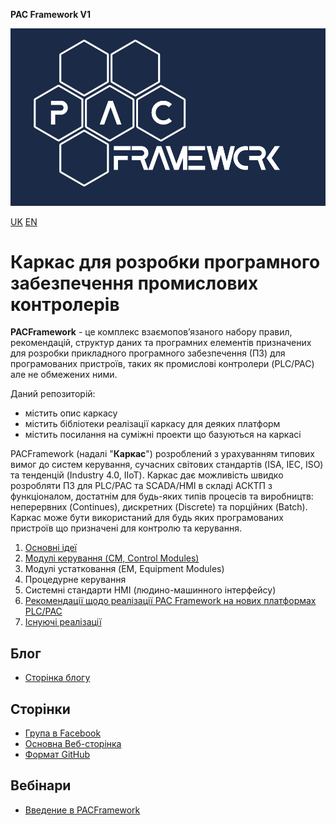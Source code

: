 ﻿**PAC Framework V1**  

![](media/LOGO14.png)

[UK](README.md) [EN](README_EN.md)

# Каркас для розробки програмного забезпечення промислових контролерів

**PACFramework** - це комплекс взаємопов’язаного набору правил, рекомендацій, структур даних та програмних елементів призначених для розробки прикладного програмного забезпечення (ПЗ) для програмованих пристроїв, таких як промислові контролери (PLC/PAC) але не обмежених ними.

Даний репозиторій:

- містить опис каркасу
- містить бібліотеки реалізації каркасу для деяких платформ
- містить посилання на суміжні проекти що базуються на каркасі  

PACFramework (надалі "**Каркас**") розроблений з урахуванням типових вимог до систем керування, сучасних світових стандартів (ISA, IEC, ISO) та тенденцій (Industry 4.0, IIoT). Каркас дає можливість швидко розробляти ПЗ для PLC/PAC та SCADA/HMI в складі АСКТП з функціоналом, достатнім для будь-яких типів процесів та виробництв: неперервних (Continues), дискретних (Discrete) та порційних (Batch). Каркас може бути використаний для будь яких програмованих пристроїв що призначені для контролю та керування.

1. [Основні ідеї](base/README.md)
2. [Модулі керування (CM, Control Modules)](cm/README.md)
3. Модулі устатковання (EM, Equipment Modules)
4. Процедурне керування
5. Системні стандарти HMI (людино-машинного інтерфейсу)
6. [Рекомендації щодо реалізації PAC Framework на нових платформах PLC/PAC](implem/README.md)  
7. [Існуючі реалізації](platforms/README.md) 

## Блог

- [Сторінка блогу](blog/README.md)

## Сторінки

- [Група в Facebook](https://www.facebook.com/groups/pacframeworkcomunity)
- [Основна Веб-сторінка](https://pupenasan.github.io/PACFramework/)
- [Формат GitHub](https://github.com/pupenasan/PACFramework)

## Вебінари

- [Введение в PACFramework](https://www.tda.in.ua/pacframework)

